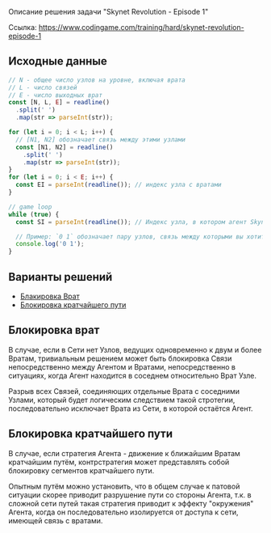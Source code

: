 ﻿Описание решения задачи "Skynet Revolution - Episode 1"

Ссылка: https://www.codingame.com/training/hard/skynet-revolution-episode-1

## Исходные данные

```JavaScript
// N - общее число узлов на уровне, включая врата
// L - число связей
// E - число выходных врат
const [N, L, E] = readline()
  .split(' ')
  .map(str => parseInt(str));

for (let i = 0; i < L; i++) {
  // [N1, N2] обозначает связь между этими узлами
  const [N1, N2] = readline()
    .split(' ')
    .map(str => parseInt(str));
}
for (let i = 0; i < E; i++) {
  const EI = parseInt(readline()); // индекс узла с вратами
}

// game loop
while (true) {
  const SI = parseInt(readline()); // Индекс узла, в котором агент Skynet находится на этом ходу

  // Пример: `0 1` обозначает пару узлов, связь между которыми вы хотите разорвать
  console.log('0 1');
}
```

## Варианты решений

- [Блакировка Врат](#gate-lock)
- [Блокировка кратчайшего пути](#shortest-way)

## Блокировка врат

В случае, если в Сети нет Узлов, ведущих одновременно к двум и более Вратам,
тривиальным решением может быть блокировка Связи непосредственно между Агентом и Вратами,
непосредственно в ситуациях, когда Агент находится в соседнем относительно Врат Узле.

Разрыв всех Связей, соединяющих отдельные Врата с соседними Узлами,
который будет логическим следствием такой стротегии,
последовательно исключает Врата из Сети, в которой остаётся Агент.

## Блокировка кратчайшего пути

В случае, если стратегия Агента - движение к ближайшим Вратам кратчайшим путём,
контрстратегия может представлять собой блокировку сегментов кратчайшего пути.

Опытным путём можно установить,
что в общем случае к патовой ситуации скорее приводит разрушение пути со стороны Агента,
т.к. в сложной сети путей такая стратегия приводит к эффекту "окружения" Агента,
когда он последовательно изолируется от доступа к сети, имеющей связь с вратами.
